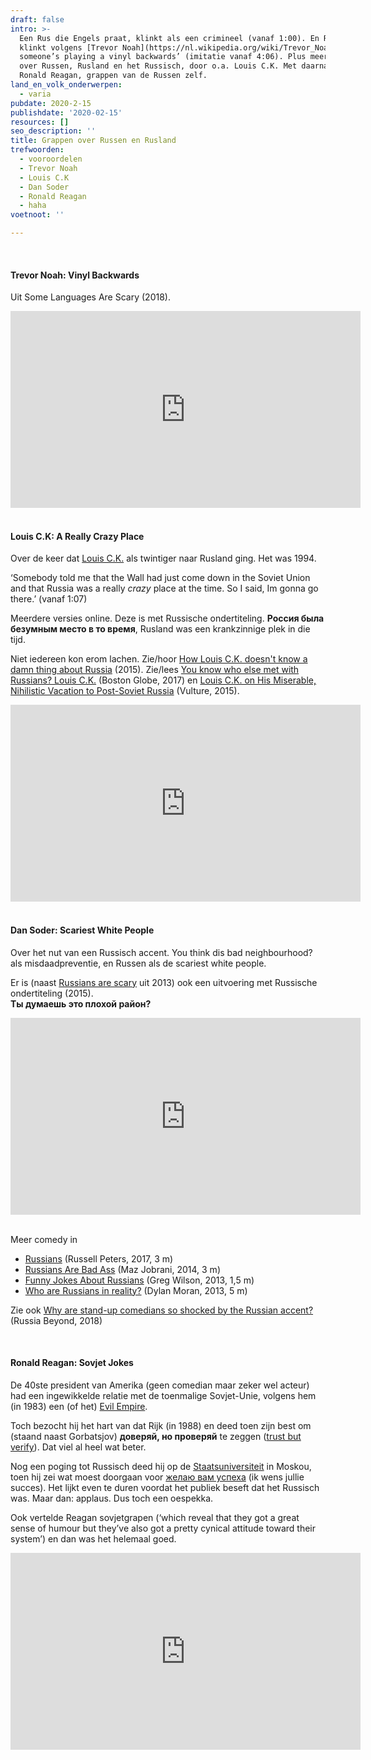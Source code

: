```yaml
---
draft: false
intro: >-
  Een Rus die Engels praat, klinkt als een crimineel (vanaf 1:00). En Russisch
  klinkt volgens [Trevor Noah](https://nl.wikipedia.org/wiki/Trevor_Noah) ‘like
  someone’s playing a vinyl backwards’ (imitatie vanaf 4:06). Plus meer humor
  over Russen, Rusland en het Russisch, door o.a. Louis C.K. Met daarna, door
  Ronald Reagan, grappen van de Russen zelf.
land_en_volk_onderwerpen:
  - varia
pubdate: 2020-2-15
publishdate: '2020-02-15'
resources: []
seo_description: ''
title: Grappen over Russen en Rusland
trefwoorden:
  - vooroordelen
  - Trevor Noah
  - Louis C.K
  - Dan Soder
  - Ronald Reagan
  - haha
voetnoot: ''

---
```


<br/>

#### Trevor Noah: Vinyl Backwards

Uit Some Languages Are Scary (2018). 

<iframe width="560" height="315" src="https://www.youtube.com/embed/9OB72GZOS4c?start=60" frameborder="0" allow="accelerometer; autoplay; encrypted-media; gyroscope; picture-in-picture" allowfullscreen></iframe>

<br/>

<br/>

#### Louis C.K: A Really Crazy Place

Over de keer dat [Louis C.K.](https://en.wikipedia.org/wiki/Louis_C.K.) als twintiger naar Rusland ging. Het was 1994.

‘Somebody told me that the Wall had just come down in the Soviet Union and that Russia was a really *crazy* place at the time. So I said, Im gonna go there.’ (vanaf 1:07)

Meerdere versies online. Deze is met Russische ondertiteling. **Россия была безумным место в то время**, Rusland was een krankzinnige plek in die tijd.

Niet iedereen kon erom lachen. Zie/hoor [How Louis C.K. doesn't know a damn thing about Russia](https://www.dailymotion.com/video/x3ws3t5) (2015). Zie/lees [You know who else met with Russians? Louis C.K.](https://www.bostonglobe.com/lifestyle/names/2017/03/08/you-know-who-else-met-with-russians-louis/6F2thvxy6GoE9yNDKwd5zJ/story.html) (Boston Globe, 2017) en [Louis C.K. on His Miserable, Nihilistic Vacation to Post-Soviet Russia](https://www.vulture.com/2015/05/louis-ck-talks-about-his-awful-trip-to-russia.html) (Vulture, 2015). 

<iframe width="560" height="315" src="https://www.youtube.com/embed/UAeT21TfF1g" frameborder="0" allow="accelerometer; autoplay; encrypted-media; gyroscope; picture-in-picture" allowfullscreen></iframe>

<br/>
<br/>

#### Dan Soder: Scariest White People

Over het nut van een Russisch accent. You think dis bad neighbourhood? als misdaadpreventie, en Russen als de scariest white people. 

Er is (naast [Russians are scary](https://youtu.be/oRIsC764Nn4) uit 2013) ook een uitvoering met Russische ondertiteling (2015). <br/>
**Ты думаешь это плохой район?**
  

<iframe width="560" height="315" src="https://www.youtube.com/embed/e0MZW3AbzxI" frameborder="0" allow="accelerometer; autoplay; encrypted-media; gyroscope; picture-in-picture" allowfullscreen></iframe>

<br/>

<br/>

Meer comedy in

- [Russians](https://youtu.be/BtMd6PbscwE) (Russell Peters, 2017, 3 m)
- [Russians Are Bad Ass](https://youtu.be/dAnSYwr9tFw) (Maz Jobrani, 2014, 3 m)
- [Funny Jokes About Russians](https://youtu.be/XjhPIw1kmIc) (Greg Wilson, 2013, 1,5 m)
- [Who are Russians in reality?](https://youtu.be/rSvw_3nwhbs) (Dylan Moran, 2013, 5 m)

  
Zie ook [Why are stand-up comedians so shocked by the Russian accent?](https://www.rbth.com/lifestyle/329078-stand-up-comedians-on-russia) (Russia Beyond, 2018)


<br/> 


#### Ronald Reagan: Sovjet Jokes

De 40ste president van Amerika (geen comedian maar zeker wel acteur) had een ingewikkelde relatie met de toenmalige Sovjet-Unie, volgens hem (in 1983) een (of het) [Evil Empire](https://abcnews.go.com/Archives/video/reagan-calls-soviet-union-evil-empire-9777621).

Toch bezocht hij het hart van dat Rijk (in 1988) en deed toen zijn best om (staand naast Gorbatsjov) **доверяй, но проверяй** te zeggen ([trust but verify](https://youtu.be/As6y5eI01XE)). Dat viel al heel wat beter.

Nog een poging tot Russisch deed hij op de [Staatsuniversiteit](https://nl.wikipedia.org/wiki/Staatsuniversiteit_van_Moskou) in Moskou, toen hij zei wat moest doorgaan voor [желаю вам успеха](https://youtu.be/1lutYGxMWeA?t=56) (ik wens jullie succes). Het lijkt even te duren voordat het publiek beseft dat het Russisch was. Maar dan: applaus. Dus toch een oespekka.


Ook vertelde Reagan sovjetgrapen (‘which reveal that they got a great sense of humour but they’ve also got a pretty cynical attitude toward their system’) en dan was het helemaal goed.

 

<iframe width="560" height="315" src="https://www.youtube.com/embed/mN3z3eSVG7A" frameborder="0" allow="accelerometer; autoplay; encrypted-media; gyroscope; picture-in-picture" allowfullscreen></iframe>

 
